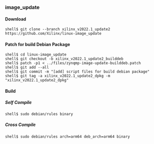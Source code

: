 ### image_update

#### Download

```console
shell$ git clone --branch xilinx_v2022.1_update2 https://github.com/Xilinx/linux-image_update
```

#### Patch for build Debian Package

```console
shell$ cd linux-image_update
shell$ git checkout -b xilinx_v2022.1_update2_builddeb
shell$ patch -p1 < ../files/zynqmp-image-update-builddeb.patch
shell$ git add --all
shell$ git commit -m "[add] script files for build debian package"
shell$ git tag -a xilinx_v2022.1_update2_dpkg -m "xilinx_v2022.1_update2_dpkg"
```

#### Build

##### Self Compile

```console
shell$ sudo debian/rules binary
```

##### Cross Compile

```console
shell$ sudo debian/rules arch=arm64 deb_arch=arm64 binary
```